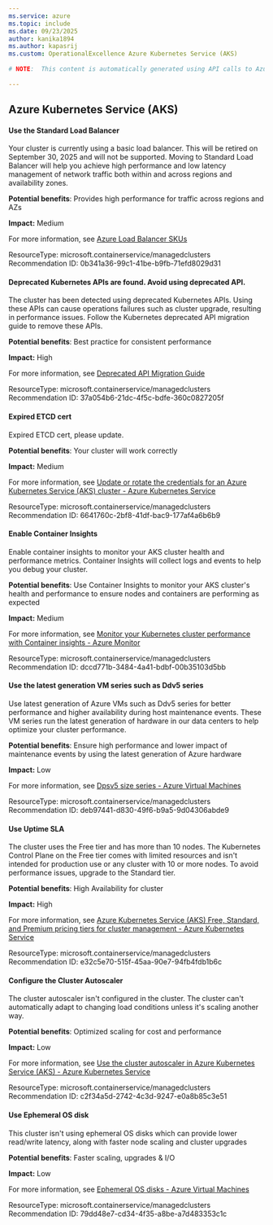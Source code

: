 ```yaml
---
ms.service: azure
ms.topic: include
ms.date: 09/23/2025
author: kanika1894
ms.author: kapasrij
ms.custom: OperationalExcellence Azure Kubernetes Service (AKS)
  
# NOTE:  This content is automatically generated using API calls to Azure. Any edits made on these files will be overwritten in the next run of the script. 
  
---
```

  
## Azure Kubernetes Service (AKS)  
  
<!--0b341a36-99c1-41be-b9fb-71efd8029d31_begin-->

#### Use the Standard Load Balancer  
  
Your cluster is currently using a basic load balancer. This will be retired on September 30, 2025 and will not be supported. Moving to Standard Load Balancer will help you achieve high performance and low latency management of network traffic both within and across regions and availability zones.  
  
**Potential benefits**: Provides high performance for traffic across regions and AZs  

**Impact:** Medium
  
For more information, see [Azure Load Balancer SKUs](/azure/load-balancer/skus)  

ResourceType: microsoft.containerservice/managedclusters  
Recommendation ID: 0b341a36-99c1-41be-b9fb-71efd8029d31  


<!--0b341a36-99c1-41be-b9fb-71efd8029d31_end-->

<!--37a054b6-21dc-4f5c-bdfe-360c0827205f_begin-->

#### Deprecated Kubernetes APIs are found. Avoid using deprecated API.  
  
The cluster has been detected using deprecated Kubernetes APIs. Using these APIs can cause operations failures such as cluster upgrade, resulting in performance issues. Follow the Kubernetes deprecated API migration guide to remove these APIs.  
  
**Potential benefits**: Best practice for consistent performance  

**Impact:** High
  
For more information, see [Deprecated API Migration Guide](https://kubernetes.io/docs/reference/using-api/deprecation-guide/)  

ResourceType: microsoft.containerservice/managedclusters  
Recommendation ID: 37a054b6-21dc-4f5c-bdfe-360c0827205f  


<!--37a054b6-21dc-4f5c-bdfe-360c0827205f_end-->

<!--6641760c-2bf8-41df-bac9-177af4a6b6b9_begin-->

#### Expired ETCD cert  
  
Expired ETCD cert, please update.  
  
**Potential benefits**: Your cluster will work correctly  

**Impact:** Medium
  
For more information, see [Update or rotate the credentials for an Azure Kubernetes Service (AKS) cluster - Azure Kubernetes Service](https://aka.ms/AKSUpdateCredentials)  

ResourceType: microsoft.containerservice/managedclusters  
Recommendation ID: 6641760c-2bf8-41df-bac9-177af4a6b6b9  


<!--6641760c-2bf8-41df-bac9-177af4a6b6b9_end-->

<!--dccd771b-3484-4a41-bdbf-00b35103d5bb_begin-->

#### Enable Container Insights  
  
Enable container insights to monitor your AKS cluster health and performance metrics. Container Insights will collect logs and events to help you debug your cluster.  
  
**Potential benefits**: Use Container Insights to monitor your AKS cluster's health and performance to ensure nodes and containers are performing as expected  

**Impact:** Medium
  
For more information, see [Monitor your Kubernetes cluster performance with Container insights - Azure Monitor](/azure/azure-monitor/containers/container-insights-analyze)  

ResourceType: microsoft.containerservice/managedclusters  
Recommendation ID: dccd771b-3484-4a41-bdbf-00b35103d5bb  


<!--dccd771b-3484-4a41-bdbf-00b35103d5bb_end-->

<!--deb97441-d830-49f6-b9a5-9d04306abde9_begin-->

#### Use the latest generation VM series such as Ddv5 series  
  
Use latest generation of Azure VMs such as Ddv5 series for better performance and higher availability during host maintenance events. These VM series run the latest generation of hardware in our data centers to help optimize your cluster performance.  
  
**Potential benefits**: Ensure high performance and lower impact of maintenance events by using the latest generation of Azure hardware  

**Impact:** Low
  
For more information, see [Dpsv5 size series - Azure Virtual Machines](/azure/virtual-machines/dpsv5-dpdsv5-series)  

ResourceType: microsoft.containerservice/managedclusters  
Recommendation ID: deb97441-d830-49f6-b9a5-9d04306abde9  


<!--deb97441-d830-49f6-b9a5-9d04306abde9_end-->

<!--e32c5e70-515f-45aa-90e7-94fb4fdb1b6c_begin-->

#### Use Uptime SLA  
  
The cluster uses the Free tier and has more than 10 nodes. The Kubernetes Control Plane on the Free tier comes with limited resources and isn't intended for production use or any cluster with 10 or more nodes. To avoid performance issues, upgrade to the Standard tier.  
  
**Potential benefits**: High Availability for cluster  

**Impact:** High
  
For more information, see [Azure Kubernetes Service (AKS) Free, Standard, and Premium pricing tiers for cluster management - Azure Kubernetes Service](/azure/aks/free-standard-pricing-tiers)  

ResourceType: microsoft.containerservice/managedclusters  
Recommendation ID: e32c5e70-515f-45aa-90e7-94fb4fdb1b6c  


<!--e32c5e70-515f-45aa-90e7-94fb4fdb1b6c_end-->

<!--c2f34a5d-2742-4c3d-9247-e0a8b85c3e51_begin-->

#### Configure the Cluster Autoscaler  
  
The cluster autoscaler isn't configured in the cluster. The cluster can't automatically adapt to changing load conditions unless it's scaling another way.  
  
**Potential benefits**: Optimized scaling for cost and performance  

**Impact:** Low
  
For more information, see [Use the cluster autoscaler in Azure Kubernetes Service (AKS) - Azure Kubernetes Service](/azure/aks/cluster-autoscaler)  

ResourceType: microsoft.containerservice/managedclusters  
Recommendation ID: c2f34a5d-2742-4c3d-9247-e0a8b85c3e51  


<!--c2f34a5d-2742-4c3d-9247-e0a8b85c3e51_end-->

<!--79dd48e7-cd34-4f35-a8be-a7d483353c1c_begin-->

#### Use Ephemeral OS disk  
  
This cluster isn't using ephemeral OS disks which can provide lower read/write latency, along with faster node scaling and cluster upgrades  
  
**Potential benefits**: Faster scaling, upgrades & I/O  

**Impact:** Low
  
For more information, see [Ephemeral OS disks - Azure Virtual Machines](/azure/virtual-machines/ephemeral-os-disks)  

ResourceType: microsoft.containerservice/managedclusters  
Recommendation ID: 79dd48e7-cd34-4f35-a8be-a7d483353c1c  


<!--79dd48e7-cd34-4f35-a8be-a7d483353c1c_end-->

<!--articleBody-->
